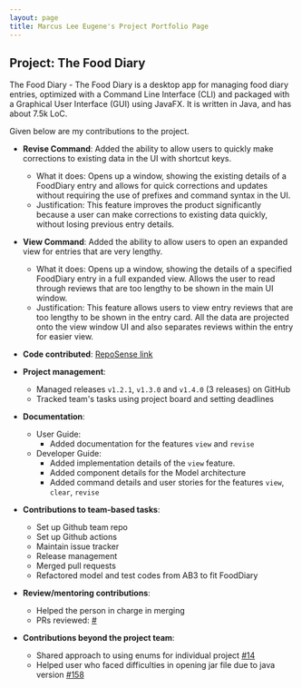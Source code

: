 ```yaml
---
layout: page
title: Marcus Lee Eugene's Project Portfolio Page
---
```


## Project: The Food Diary

The Food Diary - The Food Diary is a desktop app for managing food diary entries, optimized with a Command Line Interface (CLI) and packaged with a Graphical User Interface (GUI) using JavaFX. It is written in Java, and has about 7.5k LoC.

Given below are my contributions to the project.

* **Revise Command**: Added the ability to allow users to quickly make corrections to existing data in the UI with shortcut keys.
    * What it does: Opens up a window, showing the existing details of a FoodDiary entry and allows for quick corrections and updates without requiring the use of prefixes and command syntax in the UI.
    * Justification: This feature improves the product significantly because a user can make corrections to existing data quickly, without losing previous entry details.


* **View Command**: Added the ability to allow users to open an expanded view for entries that are very lengthy.
    * What it does: Opens up a window, showing the details of a specified FoodDiary entry in a full expanded view. Allows the user to read through reviews that are too lengthy to be shown in the main UI window.
    * Justification: This feature allows users to view entry reviews that are too lengthy to be shown in the entry card. All the data are projected onto the view window UI and also separates reviews within the entry for easier view.


* **Code contributed**: [RepoSense link](https://nus-cs2103-ay2021s2.github.io/tp-dashboard/?search=&sort=groupTitle&sortWithin=title&since=&timeframe=commit&mergegroup=&groupSelect=groupByRepos&breakdown=false&tabOpen=true&tabType=authorship&tabAuthor=marcusleeeugene&tabRepo=AY2021S2-CS2103-T14-2%2Ftp%5Bmaster%5D&authorshipIsMergeGroup=false&authorshipFileTypes=docs~functional-code~test-code~other&authorshipIsBinaryFileTypeChecked=false)


* **Project management**:
    * Managed releases `v1.2.1`, `v1.3.0` and `v1.4.0` (3 releases) on GitHub
    * Tracked team's tasks using project board and setting deadlines
    

* **Documentation**:
    * User Guide:
        * Added documentation for the features `view` and `revise` 
    * Developer Guide:
        * Added implementation details of the `view` feature.
        * Added component details for the Model architecture
        * Added command details and user stories for the features `view`, `clear`, `revise`
    

* **Contributions to team-based tasks**:
    * Set up Github team repo
    * Set up Github actions
    * Maintain issue tracker
    * Release management
    * Merged pull requests
    * Refactored model and test codes from AB3 to fit FoodDiary


* **Review/mentoring contributions**:
    * Helped the person in charge in merging
    * PRs reviewed:
      [#]()


* **Contributions beyond the project team**:
    * Shared approach to using enums for individual project [#14](https://github.com/nus-cs2103-AY2021S2/forum/issues/14)
    * Helped user who faced difficulties in opening jar file due to java version [#158](https://github.com/nus-cs2103-AY2021S2/forum/issues/158)

    
    
